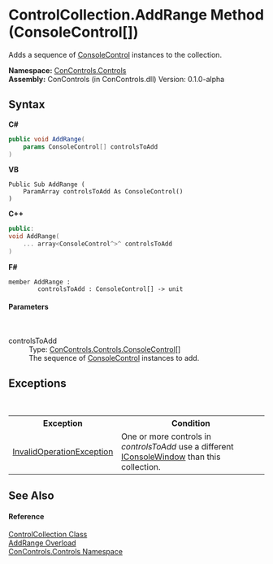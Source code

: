 # ControlCollection.AddRange Method (ConsoleControl[])
 

Adds a sequence of <a href="eae0acea-bdd1-dc08-7fda-dcd25c5f2082">ConsoleControl</a> instances to the collection.

**Namespace:**&nbsp;<a href="8161a036-2926-0ace-99d3-20346d250e3b">ConControls.Controls</a><br />**Assembly:**&nbsp;ConControls (in ConControls.dll) Version: 0.1.0-alpha

## Syntax

**C#**<br />
``` C#
public void AddRange(
	params ConsoleControl[] controlsToAdd
)
```

**VB**<br />
``` VB
Public Sub AddRange ( 
	ParamArray controlsToAdd As ConsoleControl()
)
```

**C++**<br />
``` C++
public:
void AddRange(
	... array<ConsoleControl^>^ controlsToAdd
)
```

**F#**<br />
``` F#
member AddRange : 
        controlsToAdd : ConsoleControl[] -> unit 

```


#### Parameters
&nbsp;<dl><dt>controlsToAdd</dt><dd>Type: <a href="eae0acea-bdd1-dc08-7fda-dcd25c5f2082">ConControls.Controls.ConsoleControl</a>[]<br />The sequence of <a href="eae0acea-bdd1-dc08-7fda-dcd25c5f2082">ConsoleControl</a> instances to add.</dd></dl>

## Exceptions
&nbsp;<table><tr><th>Exception</th><th>Condition</th></tr><tr><td><a href="https://docs.microsoft.com/dotnet/api/system.invalidoperationexception" target="_blank">InvalidOperationException</a></td><td>One or more controls in *controlsToAdd* use a different <a href="0b7e293f-5cea-bd62-4e33-f904658aa560">IConsoleWindow</a> than this collection.</td></tr></table>

## See Also


#### Reference
<a href="72e613b7-790f-5a58-b25d-f7e6b12dcdce">ControlCollection Class</a><br /><a href="479bb5ad-187a-0576-2fe0-bd3788bea8de">AddRange Overload</a><br /><a href="8161a036-2926-0ace-99d3-20346d250e3b">ConControls.Controls Namespace</a><br />